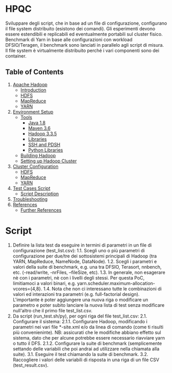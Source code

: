 # HPQC
Sviluppare degli script, che in base ad un file di configurazione, configurano il file system distribuito (esistono dei comandi). Gli esperimenti devono essere estendibili e replicabili ed eventualmente portabili sul cluster fisico.
Benchmark di Yarn in base alle configurazioni con workload DFSIO/Teragen, il benchmark sono lanciati in parallelo agli script di misura.
Il file system è virtualmente distribuito perché i vari componenti sono dei container.


## Table of Contents
1. [Apache Hadoop](Hadoop.md)
    * [Introduction](Hadoop.md#intro)
    * [HDFS](Hadoop.md#hdfs)
    * [MapReduce](Hadoop.md#mapred)
    * [YARN](Hadoop.md#YARN)
1. [Environment Setup](Setup.md)
    * [Tools](Setup.md#tool)
        * [Java 1.8](Setup.md#java1.8)
        * [Maven 3.6](Setup.md#maven3.6)
        * [Hadoop 3.3.5](Setup.md#hadoop3)
        * [Libraries](Setup.md#l)
        * [SSH and PDSH](Setup.md#ssh)
        * [Python Libraries](Setup.md#pl)
    * [Building Hadoop](Setup.md#build)
    * [Setting up Hadoop Cluster](Setup.md#cluster)
1. [Cluster Configuration](Parameters.md)
    * [HDFS](Parameters.md#hdfsparanalysis)
    * [MapReduce](Parameters.md#maprredparanalysis)
    * [YARN](Parameters.md#yarnparanalysis)
1. [Test Cases Script](Experiments.md)
    * [Script Description](Experiments.md#scriptdesc)
1. [Troubleshooting](Troubleshooting.md)
1. [References](References.md)
    * [Further References](References.md#fref)


# Script
1. Definire la lista test da eseguire in termini di parametri in un file di configurazione (test_list.csv):
    1.1. Scegli uno o più parametri di configurazione per due/tre dei sottosistemi principali di Hadoop (tra YARN, MapReduce, NameNode, DataNode).
    1.2. Scegli i parametri e valori della suite di benchmark, e.g. una tra DFSIO, Terasort, nnbench, etc. (-read/write, -nrFiles, –fileSize, etc).
    1.3. In generale, non esagerare nè con i parametri, nè con i livelli degli stessi. Per questa PoC, limitiamoci a valori binari, e.g. yarn.scheduler.maximum-allocation-vcores={4,8}.
    1.4. Nota che non ci interessano tutte le combinazioni di valori ed interazioni tra parametri (e.g. full-factorial design). L'importante è poter aggiungere una nuova riga o modificare un parametro e poter subito lanciare la nuova lista di test senza modificare null'altro che il primo file test_list.csv.
2. Da script (run_test.sh/py), per ogni riga del file test_list.csv:
    2.1. Configurare il sistema:
        2.1.1. Configurare Hadoop, modificando i parametri nei vari file *-site.xml e/o da linea di comando (come ti risulti più convenieninte). NB: assicurati che le modifiche abbiano effetto sul sistema, dato che per alcune potrebbe essere necessario riavviare yarn o tutto il DFS.
        2.1.2. Configurare la suite di benchmark (semplicemente settando delle variabili che poi andrai ad utilizzare nella chiamata alla suite).
    3.1. Eseguire il test chiamando la suite di benchmark.
    3.2. Raccogliere i valori delle variabili di risposta in una riga di un file CSV (test_result.csv).









